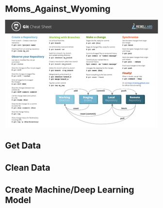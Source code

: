 # Moms_Against_Wyoming
![alt text](GitCommands.png)

# Get Data

# Clean Data

# Create Machine/Deep Learning Model

# 
